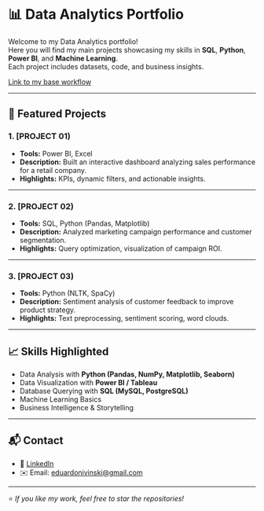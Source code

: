 # 📊 Data Analytics Portfolio

Welcome to my Data Analytics portfolio!  
Here you will find my main projects showcasing my skills in **SQL**, **Python**, **Power BI**, and **Machine Learning**.  
Each project includes datasets, code, and business insights.

[Link to my base workflow]([url](https://github.com/EduNivinski/Data-Analysis-Portfolio/blob/main/Workflow%20Data%20Analysis%20Document.jpg)) 

---

## 🚀 Featured Projects

### 1. [PROJECT 01)
- **Tools:** Power BI, Excel
- **Description:** Built an interactive dashboard analyzing sales performance for a retail company.
- **Highlights:** KPIs, dynamic filters, and actionable insights.

---

### 2. [PROJECT 02)
- **Tools:** SQL, Python (Pandas, Matplotlib)
- **Description:** Analyzed marketing campaign performance and customer segmentation.
- **Highlights:** Query optimization, visualization of campaign ROI.

---

### 3. [PROJECT 03)
- **Tools:** Python (NLTK, SpaCy)
- **Description:** Sentiment analysis of customer feedback to improve product strategy.
- **Highlights:** Text preprocessing, sentiment scoring, word clouds.

---

## 📈 Skills Highlighted
- Data Analysis with **Python (Pandas, NumPy, Matplotlib, Seaborn)**
- Data Visualization with **Power BI / Tableau**
- Database Querying with **SQL (MySQL, PostgreSQL)**
- Machine Learning Basics
- Business Intelligence & Storytelling

---

## 📬 Contact
- 💼 [LinkedIn]([https://linkedin.com/in/seu-perfil](https://www.linkedin.com/in/eduardo-nivinski/))
- ✉️ Email: eduardonivinski@gmail.com

---
⭐️ *If you like my work, feel free to star the repositories!*
